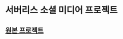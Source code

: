 # 서버리스 소셜 미디어 프로젝트 

## [원본 프로젝트]( https://techstory.shma.so/%EC%84%9C%EB%B2%84%EB%A6%AC%EC%8A%A4-%EC%95%84%ED%82%A4%ED%85%8D%EC%B2%98-%EC%86%8C%EC%85%9C%EB%AF%B8%EB%94%94%EC%96%B4-%EA%B0%9C%EB%B0%9C%EA%B8%B0-1%ED%8E%B8-99e12d57429e#.3o6lwitgm)

